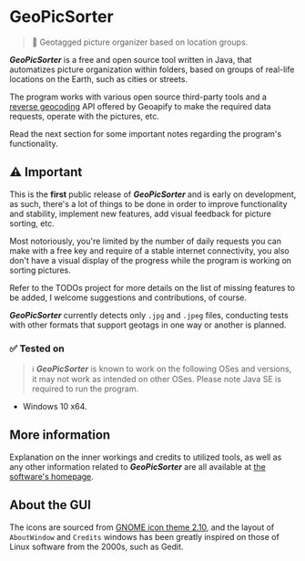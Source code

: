 # GeoPicSorter
> :round_pushpin: Geotagged picture organizer based on location groups.

***GeoPicSorter*** is a free and open source tool written in Java, that automatizes picture organization within folders, based on groups of real-life locations on the Earth, such as cities or streets.

The program works with various open source third-party tools and a [reverse geocoding](https://en.wikipedia.org/wiki/Reverse_geocoding) API offered by Geoapify to make the required data requests, operate with the pictures, etc.

Read the next section for some important notes regarding the program's functionality.

## :warning: Important
This is the **first** public release of ***GeoPicSorter*** and is early on development, as such, there's a lot of things to be done in order to improve functionality and stability, implement new features, add visual feedback for picture sorting, etc.

Most notoriously, you're limited by the number of daily requests you can make with a free key and require of a stable internet connectivity, you also don't have a visual display of the progress while the program is working on sorting pictures.

Refer to the TODOs project for more details on the list of missing features to be added, I welcome suggestions and contributions, of course.

***GeoPicSorter*** currently detects only `.jpg` and `.jpeg` files, conducting tests with other formats that support geotags in one way or another is planned.

### :white_check_mark: Tested on
> :information_source: ***GeoPicSorter*** is known to work on the following OSes and versions, it may not work as intended on other OSes. Please note Java SE is required to run the program.

* Windows 10 x64.

## More information

Explanation on the inner workings and credits to utilized tools, as well as any other information related to ***GeoPicSorter*** are all available at [the software's homepage](https://af-a1997.github.io/pages/programs/GeoPicSorter).

## About the GUI

The icons are sourced from [GNOME icon theme 2.10](https://download.gnome.org/sources/gnome-icon-theme/2.10/), and the layout of `AboutWindow` and `Credits` windows has been greatly inspired on those of Linux software from the 2000s, such as Gedit.